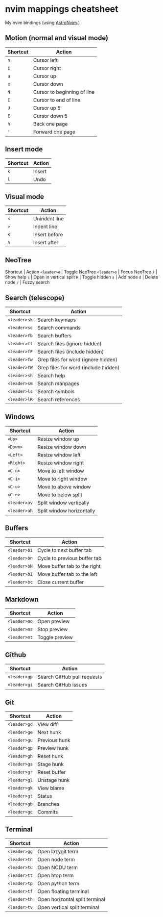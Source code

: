 # nvim mappings cheatsheet

My nvim bindings (using [AstroNvim](https://astronvim.github.io/).)

## Motion (normal and visual mode)

Shortcut | Action
---|---
 `n` | Cursor left
 `i` | Cursor right
 `u` | Cursor up
 `e` | Cursor down
 `N` | Cursor to beginning of line
 `I` | Cursor to end of line
 `U` | Cursor up 5
 `E` | Cursor down 5
 `h` | Back one page
 `'` | Forward one page

## Insert mode

Shortcut | Action
---|---
 `k` | Insert
 `l` | Undo

## Visual mode

Shortcut | Action
---|---
 `<` | Unindent line
 `>` | Indent line
 `K` | Insert before
 `A` | Insert after

## NeoTree

Shortcut | Action
 `<leader>e` | Toggle NeoTree
 `<leader>o` | Focus NeoTree
 `?` | Show help
 `s` | Open in vertical split
 `H` | Toggle hidden
 `a` | Add node
 `d` | Delete node
 `/` | Fuzzy search

## Search (telescope)

Shortcut | Action
---|---
 `<leader>sk` | Search keymaps
 `<leader>sc` | Search commands
 `<leader>fb` | Search buffers
 `<leader>ff` | Search files (ignore hidden)
 `<leader>fF` | Search files (include hidden)
 `<leader>fw` | Grep files for word (ignore hidden)
 `<leader>fW` | Grep files for word (include hidden)
 `<leader>sh` | Search help
 `<leader>sm` | Search manpages
 `<leader>ls` | Search symbols
 `<leader>lR` | Search references

## Windows

Shortcut | Action
---|---
 `<Up>` | Resize window up
 `<Down>` | Resize window down
 `<Left>` | Resize window left
 `<Right>` | Resize window right
 `<C-n>` | Move to left window 
 `<C-i>` | Move to right window
 `<C-u>` | Move to above window
 `<C-e>` | Move to below split
 `<leader>av` | Split window vertically
 `<leader>ah` | Split window horizontally

## Buffers

Shortcut | Action
---|---
 `<leader>bi` | Cycle to next buffer tab
 `<leader>bn` | Cycle to previous buffer tab
 `<leader>bN` | Move buffer tab to the right
 `<leader>bI` | Move buffer tab to the left
 `<leader>bc` | Close current buffer

## Markdown

Shortcut | Action
---|---
 `<leader>mo` | Open preview
 `<leader>ms` | Stop preview
 `<leader>mt` | Toggle preview

## Github

Shortcut | Action
---|---
 `<leader>gp` | Search GitHub pull requests
 `<leader>gi` | Search GitHub issues

## Git

Shortcut | Action
---|---
 `<leader>gd` | View diff
 `<leader>ge` | Next hunk
 `<leader>gu` | Previous hunk
 `<leader>gp` | Preview hunk
 `<leader>gh` | Reset hunk
 `<leader>gs` | Stage hunk
 `<leader>gr` | Reset buffer
 `<leader>gl` | Unstage hunk
 `<leader>gk` | View blame
 `<leader>gt` | Status
 `<leader>gb` | Branches
 `<leader>gc` | Commits

 ## Terminal

 Shortcut | Action
 ---|---
  `<leader>gg` | Open lazygit term
  `<leader>tn` | Open node term
  `<leader>tu` | Open NCDU term
  `<leader>tt` | Open htop term
  `<leader>tp` | Open python term
  `<leader>tf` | Open floating terminal
  `<leader>th` | Open horizontal split terminal
  `<leader>tv` | Open vertical split terminal
